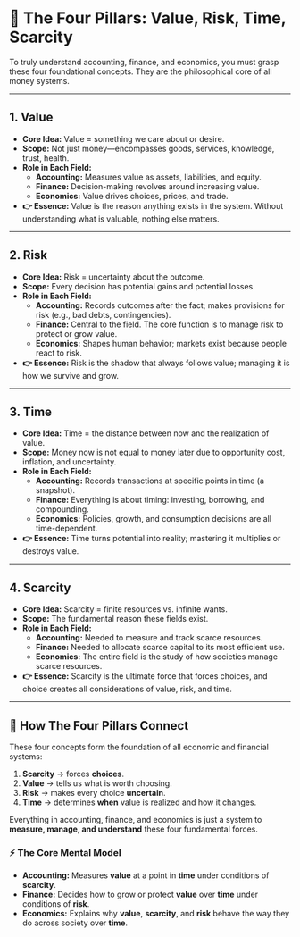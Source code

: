 # 🌱 The Four Pillars: Value, Risk, Time, Scarcity

To truly understand accounting, finance, and economics, you must grasp these four foundational concepts. They are the philosophical core of all money systems.

---

## 1. Value

*   **Core Idea:** Value = something we care about or desire.
*   **Scope:** Not just money—encompasses goods, services, knowledge, trust, health.
*   **Role in Each Field:**
    *   **Accounting:** Measures value as assets, liabilities, and equity.
    *   **Finance:** Decision-making revolves around increasing value.
    *   **Economics:** Value drives choices, prices, and trade.
*   **👉 Essence:** Value is the reason anything exists in the system. Without understanding what is valuable, nothing else matters.

---

## 2. Risk

*   **Core Idea:** Risk = uncertainty about the outcome.
*   **Scope:** Every decision has potential gains and potential losses.
*   **Role in Each Field:**
    *   **Accounting:** Records outcomes after the fact; makes provisions for risk (e.g., bad debts, contingencies).
    *   **Finance:** Central to the field. The core function is to manage risk to protect or grow value.
    *   **Economics:** Shapes human behavior; markets exist because people react to risk.
*   **👉 Essence:** Risk is the shadow that always follows value; managing it is how we survive and grow.

---

## 3. Time

*   **Core Idea:** Time = the distance between now and the realization of value.
*   **Scope:** Money now is not equal to money later due to opportunity cost, inflation, and uncertainty.
*   **Role in Each Field:**
    *   **Accounting:** Records transactions at specific points in time (a snapshot).
    *   **Finance:** Everything is about timing: investing, borrowing, and compounding.
    *   **Economics:** Policies, growth, and consumption decisions are all time-dependent.
*   **👉 Essence:** Time turns potential into reality; mastering it multiplies or destroys value.

---

## 4. Scarcity

*   **Core Idea:** Scarcity = finite resources vs. infinite wants.
*   **Scope:** The fundamental reason these fields exist.
*   **Role in Each Field:**
    *   **Accounting:** Needed to measure and track scarce resources.
    *   **Finance:** Needed to allocate scarce capital to its most efficient use.
    *   **Economics:** The entire field is the study of how societies manage scarce resources.
*   **👉 Essence:** Scarcity is the ultimate force that forces choices, and choice creates all considerations of value, risk, and time.

---

## 🔗 How The Four Pillars Connect

These four concepts form the foundation of all economic and financial systems:

1.  **Scarcity** → forces **choices**.
2.  **Value** → tells us what is worth choosing.
3.  **Risk** → makes every choice **uncertain**.
4.  **Time** → determines **when** value is realized and how it changes.

Everything in accounting, finance, and economics is just a system to **measure, manage, and understand** these four fundamental forces.

### ⚡ The Core Mental Model

*   **Accounting:** Measures **value** at a point in **time** under conditions of **scarcity**.
*   **Finance:** Decides how to grow or protect **value** over **time** under conditions of **risk**.
*   **Economics:** Explains why **value**, **scarcity**, and **risk** behave the way they do across society over **time**.
